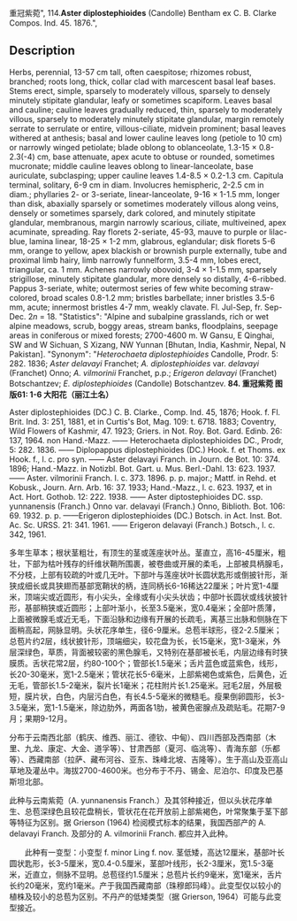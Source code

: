 重冠紫菀",
114.**Aster diplostephioides** (Candolle) Bentham ex C. B. Clarke Compos. Ind. 45. 1876.",

## Description
Herbs, perennial, 13-57 cm tall, often caespitose; rhizomes robust, branched; roots long, thick, collar clad with marcescent basal leaf bases. Stems erect, simple, sparsely to moderately villous, sparsely to densely minutely stipitate glandular, leafy or sometimes scapiform. Leaves basal and cauline; cauline leaves gradually reduced, thin, sparsely to moderately villous, sparsely to moderately minutely stipitate glandular, margin remotely serrate to serrulate or entire, villous-ciliate, midvein prominent; basal leaves withered at anthesis; basal and lower cauline leaves long (petiole to 10 cm) or narrowly winged petiolate; blade oblong to oblanceolate, 1.3-15 × 0.8-2.3(-4) cm, base attenuate, apex acute to obtuse or rounded, sometimes mucronate; middle cauline leaves oblong to linear-lanceolate, base auriculate, subclasping; upper cauline leaves 1.4-8.5 × 0.2-1.3 cm. Capitula terminal, solitary, 6-9 cm in diam. Involucres hemispheric, 2-2.5 cm in diam.; phyllaries 2- or 3-seriate, linear-lanceolate, 9-16 × 1-1.5 mm, longer than disk, abaxially sparsely or sometimes moderately villous along veins, densely or sometimes sparsely, dark colored, and minutely stipitate glandular, membranous, margin narrowly scarious, ciliate, multiveined, apex acuminate, spreading. Ray florets 2-seriate, 45-93, mauve to purple or lilac-blue, lamina linear, 18-25 × 1-2 mm, glabrous, eglandular; disk florets 5-6 mm, orange to yellow, apex blackish or brownish purple externally, tube and proximal limb hairy, limb narrowly funnelform, 3.5-4 mm, lobes erect, triangular, ca. 1 mm. Achenes narrowly obovoid, 3-4 × 1-1.5 mm, sparsely strigillose, minutely stipitate glandular, more densely so distally, 4-6-ribbed. Pappus 3-seriate, white; outermost series of few white becoming straw-colored, broad scales 0.8-1.2 mm; bristles barbellate; inner bristles 3.5-6 mm, acute; innermost bristles 4-7 mm, weakly clavate. Fl. Jul-Sep, fr. Sep-Dec. 2*n* = 18.
  "Statistics": "Alpine and subalpine grasslands, rich or wet alpine meadows, scrub, boggy areas, stream banks, floodplains, seepage areas in coniferous or mixed forests; 2700-4600 m. W Gansu, E Qinghai, SW and W Sichuan, S Xizang, NW Yunnan [Bhutan, India, Kashmir, Nepal, N Pakistan].
  "Synonym": "*Heterochaeta diplostephioides* Candolle, Prodr. 5: 282. 1836; *Aster delavayi* Franchet; *A. diplostephioides* var. *delavayi* (Franchet) Onno; *A. vilmorinii* Franchet, p.p.; *Erigeron delavayi* (Franchet) Botschantzev; *E. diplostephioides* (Candolle) Botschantzev.
**84. 重冠紫菀  图版61: 1-6   大阳花（丽江土名）**

Aster diplostephioides (DC.) C. B. Clarke., Comp. Ind. 45, 1876; Hook. f. Fl. Brit. Ind. 3: 251, 1881, et in Curtis's Bot, Mag. 109: t. 6718. 1883; Coventry, Wild Flowers of Kashmir, 47. 1923; Griers. in Not. Roy. Bot. Gard. Edinb. 26: 137, 1964. non Hand.-Mazz. —— Heterochaeta diplostephioides DC., Prodr, 5: 282. 1836. —— Diplopappus diplostephioides (DC.) Hook. f. et Thoms. ex Hook. f., l. c. pro syn. —— Aster delavayi Franch. in Journ. de Bot. 10: 374. 1896; Hand.-Mazz. in Notizbl. Bot. Gart. u. Mus. Berl.-Dahl. 13: 623. 1937. —— Aster. vilmorinii Franch. l. c. 373. 1896. p. p. major.; Mattf. in Rehd. et Kobusk., Journ. Arn. Arb. 16: 37. 1933; Hand.-Mazz., l. c. 623. 1937, et in Act. Hort. Gothob. 12: 222. 1938. —— Aster diptostephioides DC. ssp. yunnanensis (Franch.) Onno var. delavayi (Franch.) Onno, Biblioth. Bot. 106: 69. 1932. p. p. ——Erigeron diplostephioides (DC.) Botsch. in Act. Inst. Bot. Ac. Sc. URSS. 21: 341. 1961. —— Erigeron delavayi (Franch.) Botsch., l. c. 342, 1961.

多年生草本；根状茎粗壮，有顶生的茎或莲座状叶丛。茎直立，高16-45厘米，粗壮，下部为枯叶残存的纤维状鞘所围裹，被卷曲或开展的柔毛，上部被具柄腺毛，不分枝，上部有较疏的叶或几无叶。下部叶与莲座状叶长圆状匙形或倒披针形，渐狭成细长或具狭翅而基部宽鞘状的柄，连同柄长6-16稀达22厘米；叶片宽1-4厘米，顶端尖或近圆形，有小尖头，全缘或有小尖头状齿；中部叶长圆状或线状披针形，基部稍狭或近圆形；上部叶渐小，长至3.5毫米，宽0.4毫米；全部叶质薄，上面被微腺毛或近无毛，下面沿脉和边缘有开展的长疏毛，离基三出脉和侧脉在下面稍高起，网脉显明。头状花序单生，径6-9厘米。总苞半球形，径2-2.5厘米；总苞片约2层，线状披针形，顶端细尖，较花盘为长，长15毫米，宽1-3毫米，外层深绿色，草质，背面被较密的黑色腺毛，又特别在基部被长毛，内层边缘有时狭膜质。舌状花常2层，约80-100个；管部长1.5毫米；舌片蓝色或蓝紫色，线形，长20-30毫米，宽1-2.5毫米；管状花长5-6毫米，上部紫褐色或紫色，后黄色，近无毛，管部长1.5-2毫米，裂片长1毫米；花柱附片长1.25毫米。冠毛2层，外层极短，膜片状，白色，内层污白色，有长4.5-5毫米的微糙毛。瘦果倒卵圆形，长3-3.5毫米，宽1-1.5毫米，除边肋外，两面各1肋，被黄色密腺点及疏贴毛。花期7-9月；果期9-12月。

分布于云南西北部（鹤庆、维西、丽江、德钦、中甸）、四川西部及西南部（木里、九龙、康定、大金、道孚等）、甘肃西部（夏河、临洮等）、青海东部（乐都等）、西藏南部（拉萨、藏布河谷、亚东、珠峰北坡、吉隆等）。生于高山及亚高山草地及灌丛中。海拔2700-4600米。也分布于不丹、锡金、尼泊尔、印度及巴基斯坦北部。

此种与云南紫菀（A. yunnanensis Franch.）及其邻种接近，但以头状花序单生、总苞深绿色且较花盘稍长，管状花在花开放前上部紫褐色，叶常聚集于茎下部等特征为区别。据 Grierson (1964) 检阅模式标本的结果，我国西部产的 A. delavayi Franch. 及部分的 A. vilmorinii Franch. 都应并入此种。
<p style='text-indent:28px'>此种有一变型：小变型 f. minor Ling f. nov. 茎低矮，高达12厘米，基部叶长圆状匙形，长3-5厘米，宽0.4-0.5厘米，茎部叶线形，长2-3厘米，宽1.5-3毫米，近直立，侧脉不显明。总苞径约1.5厘米；总苞片长约9毫米，宽1毫米，舌片长约20毫米，宽约1毫米。产于我国西藏南部（珠穆郎玛峰）。此变型仅以较小的植株及较小的总苞为区别。不丹产的低矮类型（据 Grierson, 1964）可能与此变型接近。
